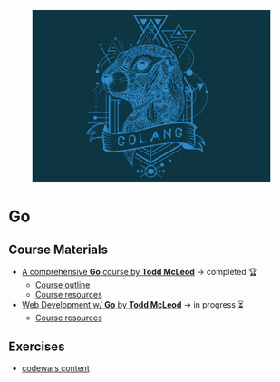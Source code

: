  <p align="center">
  <kbd>
    <img width="420" src="../assets/images/go.jpg">
  </kbd>
</p>

# Go

## **Course Materials**

- [A comprehensive **Go** course by **Todd McLeod**](https://www.udemy.com/course/learn-how-to-code/) &rarr; completed 🏆
  - [Course outline](https://docs.google.com/document/d/1ckYpi6hcRkaBUEk975f54oGsHYHu7GhzOk7-nOrkNxo/edit)
  - [Course resources](https://github.com/GoesToEleven/go-programming)
- [Web Development w/ **Go** by **Todd McLeod**](https://www.udemy.com/course/go-programming-language/) &rarr; in progress ⏳
  - [Course resources](https://github.com/GoesToEleven/golang-web-dev)

## Exercises

- [codewars content](/golang/exercises)
